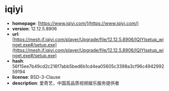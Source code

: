 # iqiyi

- **homepage**: [https://www.iqiyi.com/](https://www.iqiyi.com/)
- **version**: 12.12.5.8906
- **url**: [https://mesh.if.iqiyi.com/player/Upgrade/file/12.12.5.8906/IQIYIsetup_winget.exe#/setup.exe](https://mesh.if.iqiyi.com/player/Upgrade/file/12.12.5.8906/IQIYIsetup_winget.exe#/setup.exe)
- **hash**: 56f15ee7b49cd2c216f7abb5bed6b1cd4ea05605c3398a3cf96c494299259194
- **license**: BSD-3-Clause
- **description**: 爱奇艺，中国高品质视频娱乐服务提供者


